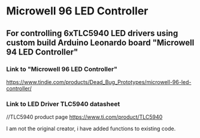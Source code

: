 # Microwell 96 LED Controller
## For controlling 6xTLC5940 LED drivers using custom build Arduino Leonardo board "Microwell 94 LED Controller"

### Link to "Microwell 96 LED Controller" 
https://www.tindie.com/products/Dead_Bug_Prototypes/microwell-96-led-controller/

### Link to LED Driver TLC5940 datasheet 
//TLC5940 product page https://www.ti.com/product/TLC5940


I am not the original creator, i have added functions to existing code.
